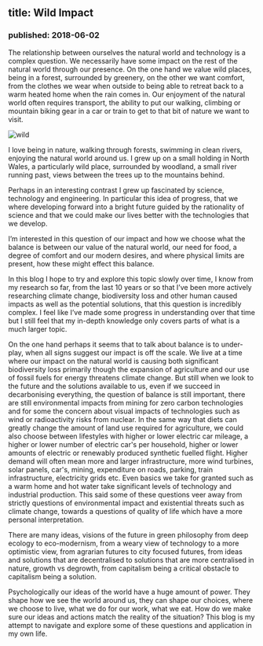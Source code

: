 ## title: Wild Impact
### published: 2018-06-02

The relationship between ourselves the natural world and technology is a complex question. We necessarily have some impact on the rest of the natural world through our presence. On the one hand we value wild places, being in a forest, surrounded by greenery, on the other we want comfort,  from the clothes we wear when outside to being able to retreat back to a warm heated home when the rain comes in. Our enjoyment of the natural world often requires transport, the ability to put our walking, climbing or mountain biking gear in a car or train to get to that bit of nature we want to visit.

![wild](images/ogoronwy.png)

I love being in nature, walking through forests, swimming in clean rivers, enjoying the natural world around us. I grew up on a small holding in North Wales, a particularly wild place, surrounded by woodland, a small river running past, views between the trees up to the mountains behind.

<!--<img src="images/ogoronwy.png" style="float:right; width:400px">-->

Perhaps in an interesting contrast I grew up fascinated by science, technology and engineering. In particular this idea of progress, that we where developing forward into a bright future guided by the rationality of science and that we could make our lives better with the technologies that we develop.

I’m interested in this question of our impact and how we choose what the balance is between our value of the natural world, our need for food, a degree of comfort and our modern desires, and where physical limits are present, how these might effect this balance.

In this blog I hope to try and explore this topic slowly over time, I know from my research so far, from the last 10 years or so that I’ve been more actively researching climate change, biodiversity loss and other human caused impacts as well as the potential solutions, that this question is incredibly complex. I feel like I’ve made some progress in understanding over that time but I still feel that my in-depth knowledge only covers parts of what is a much larger topic. 

On the one hand perhaps it seems that to talk about balance is to under-play, when all signs suggest our impact is off the scale. We live at a time where our impact on the natural world is causing both significant biodiversity loss primarily though the expansion of agriculture and our use of fossil fuels for energy threatens climate change. But still when we look to the future and the solutions available to us, even if we succeed in decarbonising everything, the question of balance is still important, there are still environmental impacts from mining for zero carbon technologies and for some the concern about visual impacts of technologies such as wind or radioactivity risks from nuclear. In the same way that diets can greatly change the amount of land use required for agriculture, we could also choose between lifestyles with higher or lower electric car mileage, a higher or lower number of electric car's per household, higher or lower amounts of electric or renewably produced synthetic fuelled flight. Higher demand will often mean more and larger infrastructure, more wind turbines, solar panels, car's, mining, expenditure on roads, parking, train infrastructure, electricity grids etc. Even basics we take for granted such as a warm home and hot water take significant levels of technology and industrial production. This said some of these questions veer away from strictly questions of environmental impact and existential threats such as climate change, towards a questions of quality of life which have a more personal interpretation.

There are many ideas, visions of the future in green philosophy from deep ecology to eco-modernism, from a weary view of technology to a more optimistic view, from agrarian futures to city focused futures, from ideas and solutions that are decentralised to solutions that are more centralised in nature, growth vs degrowth, from capitalism being a critical obstacle to capitalism being a solution.

Psychologically our ideas of the world have a huge amount of power. They shape how we see the world around us, they can shape our choices, where we choose to live, what we do for our work, what we eat. How do we make sure our ideas and actions match the reality of the situation? This blog is my attempt to navigate and explore some of these questions and application in my own life.


